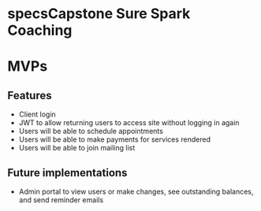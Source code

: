 # specsCapstone Sure Spark Coaching

# MVPs

## Features

- Client login
- JWT to allow returning users to access site without logging in again
- Users will be able to schedule appointments
- Users will be able to make payments for services rendered
- Users will be able to join mailing list

## Future implementations
- Admin portal to view users or make changes, see outstanding balances, and send reminder emails